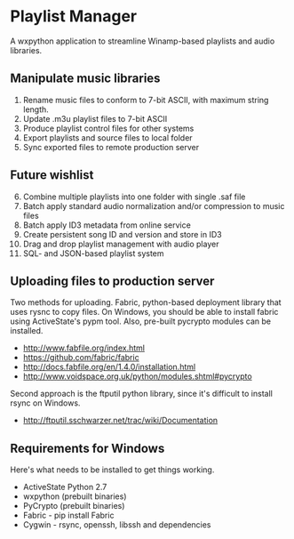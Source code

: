 Playlist Manager
================

A wxpython application to streamline Winamp-based playlists and 
audio libraries.

Manipulate music libraries
--------------------------

1. Rename music files to conform to 7-bit ASCII, with maximum string length.
2. Update .m3u playlist files to 7-bit ASCII
3. Produce playlist control files for other systems
4. Export playlists and source files to local folder
5. Sync exported files to remote production server

Future wishlist
---------------

6. Combine multiple playlists into one folder with single .saf file
7. Batch apply standard audio normalization and/or compression to music files
8. Batch apply ID3 metadata from online service
9. Create persistent song ID and version and store in ID3
10. Drag and drop playlist management with audio player
11. SQL- and JSON-based playlist system

Uploading files to production server
------------------------------------

Two methods for uploading. Fabric, python-based deployment library that
uses rysnc to copy files. On Windows, you should be able to install fabric
using ActiveState's pypm tool. Also, pre-built pycrypto modules can be 
installed.

- http://www.fabfile.org/index.html
- https://github.com/fabric/fabric
- http://docs.fabfile.org/en/1.4.0/installation.html
- http://www.voidspace.org.uk/python/modules.shtml#pycrypto

Second approach is the ftputil python library, since it's difficult to
install rsync on Windows.

- http://ftputil.sschwarzer.net/trac/wiki/Documentation

Requirements for Windows
------------------------

Here's what needs to be installed to get things working.

- ActiveState Python 2.7
- wxpython (prebuilt binaries)
- PyCrypto (prebuilt binaries)
- Fabric - pip install Fabric
- Cygwin - rsync, openssh, libssh and dependencies

